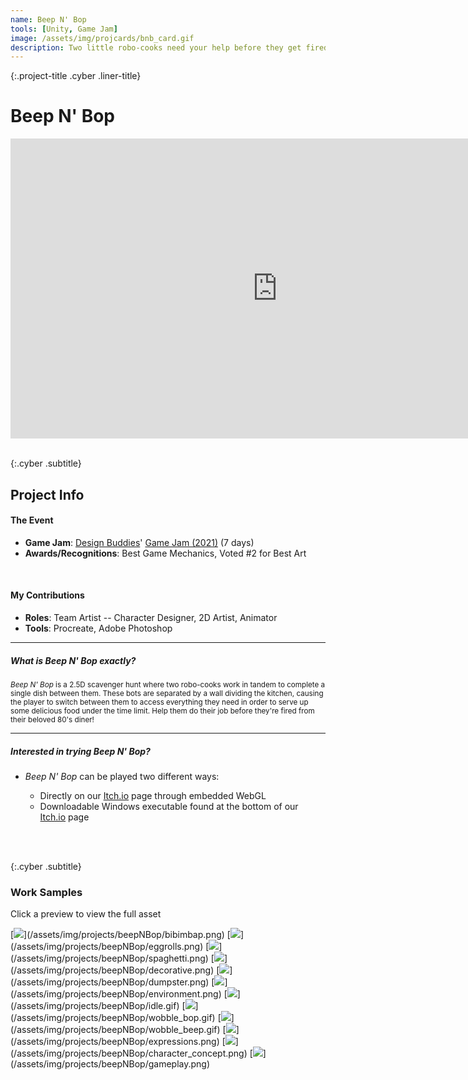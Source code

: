 ```yaml
---
name: Beep N' Bop
tools: [Unity, Game Jam]
image: /assets/img/projcards/bnb_card.gif
description: Two little robo-cooks need your help before they get fired from their 80's diner job!
---
```


{:.project-title .cyber .liner-title}
# Beep N' Bop

<div class="flex-container">
    <div class="flex-child vertical-center m-iframe-container">
        <iframe width="854" height="480" class="pixel-div-enclose" src="https://www.youtube.com/embed/WsmUjETZv8A" title="YouTube video player" frameborder="0" allow="accelerometer; autoplay; clipboard-write; encrypted-media; gyroscope; picture-in-picture" allowfullscreen></iframe>
    </div>
</div>

<br>

{:.cyber .subtitle}
## Project Info
<div class="pixel-div pixel-div-exp">
    <h4 class="cyber info-subtitle">The Event</h4>
    <ul>
        <li><strong>Game Jam</strong>: <a href="https://www.designbuddies.community/">Design Buddies</a>' <a href="https://itch.io/jam/design-buddies-game-jam-2021">Game Jam (2021)</a> (7 days)</li>
        <li><strong>Awards/Recognitions</strong>: Best Game Mechanics, Voted #2 for Best Art</li>
    </ul>
    <br>
    <h4 class="cyber info-subtitle">My Contributions</h4>
    <ul>
        <li><strong>Roles</strong>: Team Artist -- Character Designer, 2D Artist, Animator</li>
        <li><strong>Tools</strong>: Procreate, Adobe Photoshop</li>
    </ul>
    <hr class="inner-hr">
    <h5 class="cyber info-subtitle">What is <em>Beep N' Bop</em> exactly?</h5>
    <p style="font-size:smaller">
        <em>Beep N' Bop</em> is a 2.5D scavenger hunt where two robo-cooks work in tandem to complete a single dish between them. These bots are separated by a wall dividing the kitchen, causing the player to switch between them to access everything they need in order to serve up some delicious food under the time limit. Help them do their job before they're fired from their beloved 80's diner!
    </p>
    <hr class="inner-hr">
    <h5 class="cyber info-subtitle">Interested in trying <em>Beep N' Bop?</em></h5>
    <ul>
        <li><em>Beep N' Bop</em> can be played two different ways:</li>
            <ul>
                <li>Directly on our <a href="https://dataisgone.itch.io/beep-n-bop">Itch.io</a> page through embedded WebGL</li>
                <li>Downloadable Windows executable found at the bottom of our <a href="https://dataisgone.itch.io/beep-n-bop">Itch.io</a> page</li>
            </ul>
    </ul>
</div>

<br><br>

{:.cyber .subtitle}
### Work Samples
<div class="pixel-div">
<p class="instruct">
<span>Click a preview to view the full asset</span>
</p>
<div class="pixel-div-gallery" markdown="1">
[<img src="/assets/img/projects/beepNBop/crop/bibimbap_c.png">](/assets/img/projects/beepNBop/bibimbap.png)
[<img src="/assets/img/projects/beepNBop/crop/eggrolls_c.png">](/assets/img/projects/beepNBop/eggrolls.png)
[<img src="/assets/img/projects/beepNBop/crop/spaghetti_c.png">](/assets/img/projects/beepNBop/spaghetti.png)
[<img src="/assets/img/projects/beepNBop/crop/decorative_c.png">](/assets/img/projects/beepNBop/decorative.png)
[<img src="/assets/img/projects/beepNBop/crop/dumpster_c.png">](/assets/img/projects/beepNBop/dumpster.png)
[<img src="/assets/img/projects/beepNBop/crop/environment_c.png">](/assets/img/projects/beepNBop/environment.png)
[<img src="/assets/img/projects/beepNBop/crop/idle_c.gif">](/assets/img/projects/beepNBop/idle.gif)
[<img src="/assets/img/projects/beepNBop/crop/wobble_bop_c.gif">](/assets/img/projects/beepNBop/wobble_bop.gif)
[<img src="/assets/img/projects/beepNBop/crop/wobble_beep_c.gif">](/assets/img/projects/beepNBop/wobble_beep.gif)
[<img src="/assets/img/projects/beepNBop/crop/expressions_c.png">](/assets/img/projects/beepNBop/expressions.png)
[<img src="/assets/img/projects/beepNBop/crop/character_concept_c.png">](/assets/img/projects/beepNBop/character_concept.png)
[<img src="/assets/img/projects/beepNBop/crop/gameplay_c.png">](/assets/img/projects/beepNBop/gameplay.png)
</div>
</div>

<br><br>